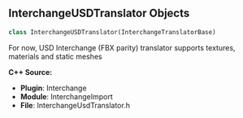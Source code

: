 ## InterchangeUSDTranslator Objects

```python
class InterchangeUSDTranslator(InterchangeTranslatorBase)
```

For now, USD Interchange (FBX parity) translator supports textures, materials and static meshes

**C++ Source:**

- **Plugin**: Interchange
- **Module**: InterchangeImport
- **File**: InterchangeUsdTranslator.h

<a id="unreal.InterchangeGenericCommonMeshesProperties"></a>